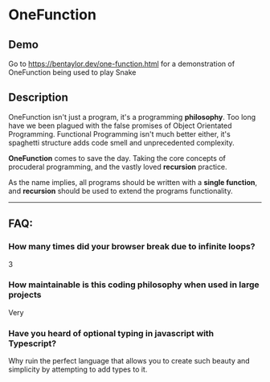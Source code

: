 # OneFunction

## Demo
Go to https://bentaylor.dev/one-function.html for a demonstration of OneFunction being used to play Snake

## Description
OneFunction isn't just a program, it's a programming **philosophy**. Too long have we been plagued with the false promises of Object Orientated Programming. Functional Programming isn't much better either, it's spaghetti structure adds code smell and unprecedented complexity.

**OneFunction** comes to save the day. Taking the core concepts of procuderal programming, and the vastly loved **recursion** practice.

As the name implies, all programs should be written with a **single function**, and **recursion** should be used to extend the programs functionality.

---

## FAQ:
### How many times did your browser break due to infinite loops?
3

### How maintainable is this coding philosophy when used in large projects
Very

### Have you heard of optional typing in javascript with Typescript?
Why ruin the perfect language that allows you to create such beauty and simplicity by attempting to add types to it.
